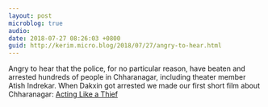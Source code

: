 ```yaml
---
layout: post
microblog: true
audio: 
date: 2018-07-27 08:26:03 +0800
guid: http://kerim.micro.blog/2018/07/27/angry-to-hear.html
---
```

Angry to hear that the police, for no particular reason, have beaten and arrested hundreds of people in Chharanagar, including theater member Atish Indrekar. When Dakxin got arrested we made our first short film about Chharanagar: [Acting Like a Thief](https://www.youtube.com/watch?v=vpbL1UfxnzI)
